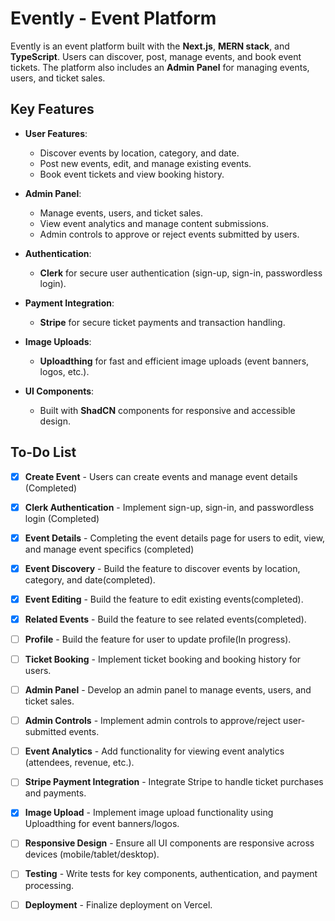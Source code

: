 # Evently - Event Platform

Evently is an event platform built with the **Next.js**, **MERN stack**, and **TypeScript**. Users can discover, post, manage events, and book event tickets. The platform also includes an **Admin Panel** for managing events, users, and ticket sales.

## Key Features

- **User Features**:

  - Discover events by location, category, and date.
  - Post new events, edit, and manage existing events.
  - Book event tickets and view booking history.

- **Admin Panel**:

  - Manage events, users, and ticket sales.
  - View event analytics and manage content submissions.
  - Admin controls to approve or reject events submitted by users.

- **Authentication**:

  - **Clerk** for secure user authentication (sign-up, sign-in, passwordless login).

- **Payment Integration**:

  - **Stripe** for secure ticket payments and transaction handling.

- **Image Uploads**:

  - **Uploadthing** for fast and efficient image uploads (event banners, logos, etc.).

- **UI Components**:
  - Built with **ShadCN** components for responsive and accessible design.

## To-Do List

- [x] **Create Event** - Users can create events and manage event details (Completed)

- [x] **Clerk Authentication** - Implement sign-up, sign-in, and passwordless login (Completed)

- [x] **Event Details** - Completing the event details page for users to edit, view, and manage event specifics (completed)

- [x] **Event Discovery** - Build the feature to discover events by location, category, and date(completed).

- [x] **Event Editing** - Build the feature to edit existing events(completed).

- [x] **Related Events** - Build the feature to see related events(completed).

- [ ] **Profile** - Build the feature for user to update profile(In progress).

- [ ] **Ticket Booking** - Implement ticket booking and booking history for users.

- [ ] **Admin Panel** - Develop an admin panel to manage events, users, and ticket sales.

- [ ] **Admin Controls** - Implement admin controls to approve/reject user-submitted events.

- [ ] **Event Analytics** - Add functionality for viewing event analytics (attendees, revenue, etc.).

- [ ] **Stripe Payment Integration** - Integrate Stripe to handle ticket purchases and payments.

- [x] **Image Upload** - Implement image upload functionality using Uploadthing for event banners/logos.

- [ ] **Responsive Design** - Ensure all UI components are responsive across devices (mobile/tablet/desktop).

- [ ] **Testing** - Write tests for key components, authentication, and payment processing.

- [ ] **Deployment** - Finalize deployment on Vercel.
